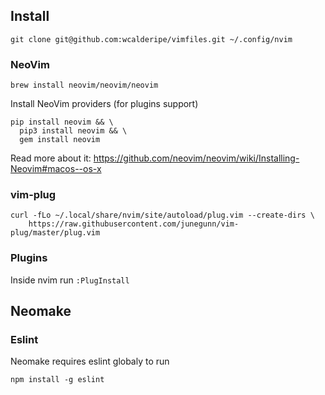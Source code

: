 ## Install

```
git clone git@github.com:wcalderipe/vimfiles.git ~/.config/nvim
```

### NeoVim

```
brew install neovim/neovim/neovim
```

Install NeoVim providers (for plugins support)

```
pip install neovim && \
  pip3 install neovim && \
  gem install neovim
```

Read more about it: https://github.com/neovim/neovim/wiki/Installing-Neovim#macos--os-x

### vim-plug

```
curl -fLo ~/.local/share/nvim/site/autoload/plug.vim --create-dirs \
    https://raw.githubusercontent.com/junegunn/vim-plug/master/plug.vim
```

### Plugins

Inside nvim run `:PlugInstall`


## Neomake

### Eslint

Neomake requires eslint globaly to run

```
npm install -g eslint
```
